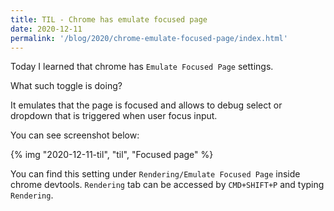 ```yaml
---
title: TIL - Chrome has emulate focused page
date: 2020-12-11
permalink: '/blog/2020/chrome-emulate-focused-page/index.html'
---
```


Today I learned that chrome has `Emulate Focused Page` settings.

What such toggle is doing?

It emulates that the page is focused and allows to debug select or dropdown that is triggered when
user focus input.

You can see screenshot below:

{% img "2020-12-11-til", "til", "Focused page" %}

You can find this setting under `Rendering/Emulate Focused Page` inside chrome devtools.
`Rendering` tab can be accessed by `CMD+SHIFT+P` and typing `Rendering`.
